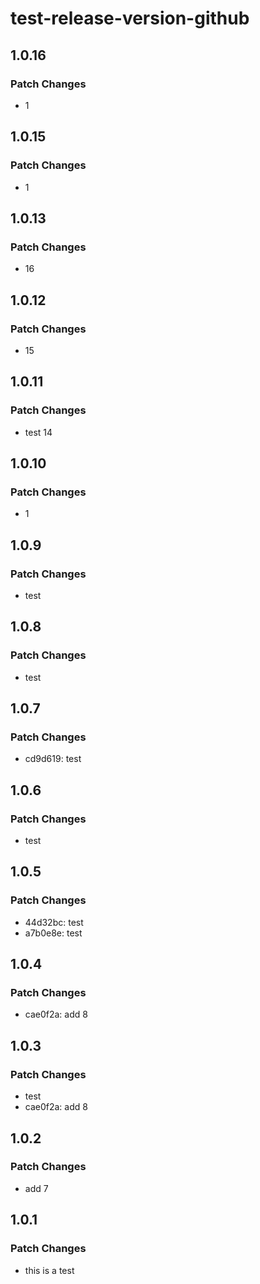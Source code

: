 # test-release-version-github

## 1.0.16

### Patch Changes

- 1

## 1.0.15

### Patch Changes

- 1

## 1.0.13

### Patch Changes

- 16

## 1.0.12

### Patch Changes

- 15

## 1.0.11

### Patch Changes

- test 14

## 1.0.10

### Patch Changes

- 1

## 1.0.9

### Patch Changes

- test

## 1.0.8

### Patch Changes

- test

## 1.0.7

### Patch Changes

- cd9d619: test

## 1.0.6

### Patch Changes

- test

## 1.0.5

### Patch Changes

- 44d32bc: test
- a7b0e8e: test

## 1.0.4

### Patch Changes

- cae0f2a: add 8

## 1.0.3

### Patch Changes

- test
- cae0f2a: add 8

## 1.0.2

### Patch Changes

- add 7

## 1.0.1

### Patch Changes

- this is a test
